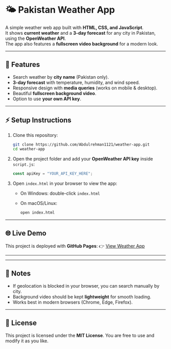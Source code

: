 # 🌤️ Pakistan Weather App

A simple weather web app built with **HTML, CSS, and JavaScript**.  
It shows **current weather** and a **3-day forecast** for any city in Pakistan, using the **OpenWeather API**.  
The app also features a **fullscreen video background** for a modern look.

---

## 🚀 Features
- Search weather by **city name** (Pakistan only).
- **3-day forecast** with temperature, humidity, and wind speed.
- Responsive design with **media queries** (works on mobile & desktop).
- Beautiful **fullscreen background video**.
- Option to use **your own API key**.

---

## ⚡ Setup Instructions

1. Clone this repository:
   ```bash
   git clone https://github.com/Abdulrehman1121/weather-app.git
   cd weather-app


2. Open the project folder and add your **OpenWeather API key** inside `script.js`:

   ```javascript
   const apiKey = "YOUR_API_KEY_HERE";
   ```

3. Open `index.html` in your browser to view the app:

   * On Windows: double-click `index.html`
   * On macOS/Linux:

     ```bash
     open index.html
     ```

---

## 🌐 Live Demo

This project is deployed with **GitHub Pages**:
👉 [View Weather App](https://Abdulrehman1121.github.io/weather-app/)

---



---

## 📝 Notes

* If geolocation is blocked in your browser, you can search manually by city.
* Background video should be kept **lightweight** for smooth loading.
* Works best in modern browsers (Chrome, Edge, Firefox).

---

## 📜 License

This project is licensed under the **MIT License**.
You are free to use and modify it as you like.

```

```
